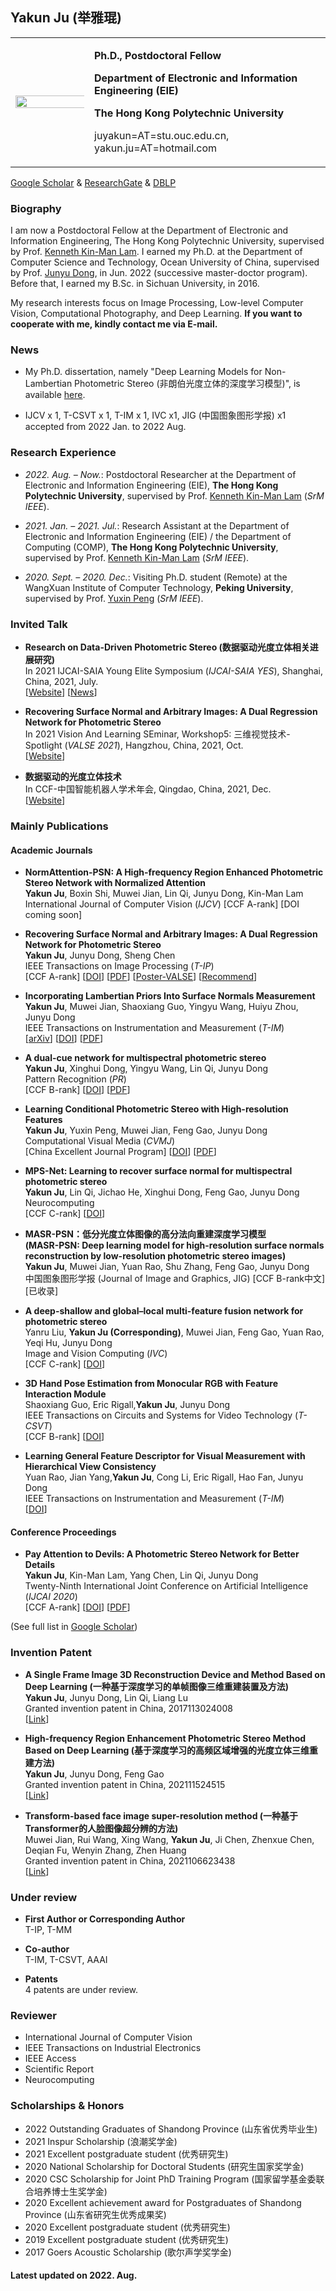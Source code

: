 ## Yakun Ju  (举雅琨)

<table border="0">
  <tr>
    <td width="25%">
      <img src="https://s3.bmp.ovh/imgs/2022/03/f090ed19566fdd0f.jpg" width="125%">   
    </td>
    <td width="75%">
      <p><b>Ph.D., Postdoctoral Fellow </b></p>
      <p><b>Department of Electronic and Information Engineering (EIE)</b></p>
      <p><b>The Hong Kong Polytechnic University</b></p>
      <p>juyakun=AT=stu.ouc.edu.cn, yakun.ju=AT=hotmail.com </p>
    </td>
  </tr>
</table>

[Google Scholar](https://scholar.google.com/citations?user=hE10pMYAAAAJ&hl)     &    [ResearchGate](https://www.researchgate.net/profile/Yakun-Ju)  & [DBLP](https://dblp.org/pid/221/9647.html)    

### Biography

I am now a Postdoctoral Fellow at the Department of Electronic and Information Engineering, The Hong Kong Polytechnic University,  supervised by Prof. [Kenneth Kin-Man Lam](http://www.eie.polyu.edu.hk/~enkmlam/). I earned my Ph.D. at the Department of Computer Science and Technology, Ocean University of China, supervised by Prof. [Junyu Dong](http://ai-ouc.cn/faculty/dongjy.html), in Jun. 2022 (successive master-doctor program). Before that, I earned my B.Sc. in Sichuan University, in 2016.


My research interests focus on Image Processing, Low-level Computer Vision, Computational Photography, and Deep Learning. **If you want to cooperate with me, kindly contact me via E-mail.**

### News
-  My Ph.D. dissertation, namely "Deep Learning Models for Non-Lambertian Photometric Stereo (非朗伯光度立体的深度学习模型)", is available [here](https://github.com/Kelvin-Ju/homepage/blob/gh-pages/%E9%9D%9E%E6%9C%97%E4%BC%AF%E5%85%89%E5%BA%A6%E7%AB%8B%E4%BD%93%E7%9A%84%E6%B7%B1%E5%BA%A6%E5%AD%A6%E4%B9%A0%E6%A8%A1%E5%9E%8B-final.pdf).

- IJCV x 1, T-CSVT x 1, T-IM x 1, IVC x1, JIG (中国图象图形学报) x1 accepted from 2022 Jan. to 2022 Aug.


### Research Experience
<!-- *2021.  Dec. – 2022.  Dec.* (Expected): CSC Joint Training Ph.D. at the School of Electronics and Computer Science (ECS), **University of Southampton**, supervised by Prof. [Sheng Chen](https://www.ecs.soton.ac.uk/people/sqc?_gl=1*1a7ri6*_ga*MTM0MDEyODgzOS4xNjMxMDgyMDUx*_ga_51YK64STMR*MTYzMzE2MzI2NC4zLjEuMTYzMzE2MzQzMi41Mg..#research) (*FIEEE, FREng*).<img src="https://github.com/Kelvin-Ju/homepage/blob/gh-pages/home1.jpg?raw=true" width="100%">    -->
- *2022.  Aug. –  Now.*: Postdoctoral Researcher at the Department of Electronic and Information Engineering (EIE), **The Hong Kong Polytechnic University**, supervised by Prof. [Kenneth Kin-Man Lam](http://www.eie.polyu.edu.hk/~enkmlam/) (*SrM IEEE*).

- *2021.  Jan. – 2021.  Jul.*: Research Assistant at the Department of Electronic and Information Engineering (EIE) / the Department of Computing (COMP), **The Hong Kong Polytechnic University**, supervised by Prof. [Kenneth Kin-Man Lam](http://www.eie.polyu.edu.hk/~enkmlam/) (*SrM IEEE*).

- *2020. Sept. – 2020. Dec.*: Visiting Ph.D. student (Remote) at the WangXuan Institute of Computer Technology, **Peking University**, supervised by Prof. [Yuxin Peng](http://59.108.48.34/tiki/pengyuxin/) (*SrM IEEE*).

### Invited Talk

- **Research on Data-Driven Photometric Stereo (数据驱动光度立体相关进展研究)**   
In 2021 IJCAI-SAIA Young Elite Symposium (*IJCAI-SAIA YES*), Shanghai, China, 2021, July.   
\[[Website](http://www.ijcai-saia-yes.org.cn/)\]  \[[News](https://mp.weixin.qq.com/s/K67lmIvbp1Ojy26MSnStSw)\]   
<!-- \[[video](https://www.bilibili.com/video/BV1jh41167JV?from=search&seid=15011617246000243912)\]-->

- **Recovering Surface Normal and Arbitrary Images: A Dual Regression Network for Photometric Stereo**   
In 2021 Vision And Learning SEminar, Workshop5: 三维视觉技术-Spotlight (*VALSE 2021*), Hangzhou, China, 2021, Oct.   
\[[Website](http://valser.org/2021/#/program)\] 

- **数据驱动的光度立体技术**   
In CCF-中国智能机器人学术年会, Qingdao, China, 2021, Dec.   
\[[Website](https://mp.weixin.qq.com/s/yJW_wnza8cK_CAZHNeUMWA)\] 


### Mainly Publications   

#### Academic Journals
- **NormAttention-PSN: A High-frequency Region Enhanced Photometric Stereo Network with Normalized Attention**  
**Yakun Ju**, Boxin Shi, Muwei Jian, Lin Qi, Junyu Dong, Kin-Man Lam  
International Journal of Computer Vision (*IJCV*)
\[CCF A-rank\] \[DOI coming soon\]

- **Recovering Surface Normal and Arbitrary Images: A Dual Regression Network for Photometric Stereo**  
**Yakun Ju**, Junyu Dong, Sheng Chen  
IEEE Transactions on Image Processing (*T-IP*)   
\[CCF A-rank\] \[[DOI](https://ieeexplore.ieee.org/abstract/document/9376632)\]  \[[PDF](https://github.com/Kelvin-Ju/homepage/blob/gh-pages/TIP2021.pdf)\]  \[[Poster-VALSE](https://github.com/Kelvin-Ju/homepage/blob/gh-pages/Valse-poster.pdf)\]   \[[Recommend](https://mp.weixin.qq.com/s?__biz=MzIwMDk5MTQyMg==&mid=2247487632&idx=1&sn=17afb31789cf087782f9aab6e3914544&chksm=96f5e741a1826e5776ed50e13d60ded963833f6cf461baeb397fe7fc4fd1de26f6dc635ceacf&mpshare=1&scene=1&srcid=0921MK8dX4pIPXi9lr7WacXn&sharer_sharetime=1635495104116&sharer_shareid=b2ba25fe85a9390c17b5a8f3140ec80f&key=a6237950f5de8fc9990bb47be7b334a881d67799388a47d7c6624cfc5b4fe0bee423db5214fa32acc355b928941dfd46f88093ecd468f386a7354372c273077b304d8097dc9e33e515e333aea0de6876658d18dded1302fc6b54c620d3c60a08e00c8ac99bb136188cc359069b899f0c3c8f5a8bbf225ec22a6a15532d3b8943&ascene=1&uin=MTUxODE4OTc2MQ%3D%3D&devicetype=Windows+10&version=62080079&lang=zh_CN&exportkey=AYb%2BkL9Gwm%2BwVlb0FMpty4c%3D&pass_ticket=gonrEnZFSZWBcoCIX06pLGi3I5%2FLXz91f4ortv4vbubtTaPO9UU7nx1Qci7Drgv7&wx_header=0)\]

- **Incorporating Lambertian Priors Into Surface Normals Measurement**  
**Yakun Ju**, Muwei Jian, Shaoxiang Guo, Yingyu Wang, Huiyu Zhou, Junyu Dong  
IEEE Transactions on Instrumentation and Measurement  (*T-IM*)  
\[[arXiv](https://arxiv.org/abs/2107.07192)\] \[[DOI](https://ieeexplore.ieee.org/abstract/document/9481150)\] \[[PDF](https://github.com/Kelvin-Ju/homepage/blob/gh-pages/TIM2021.pdf)\]

- **A dual-cue network for multispectral photometric stereo**  
**Yakun Ju**, Xinghui Dong, Yingyu Wang, Lin Qi, Junyu Dong  
Pattern Recognition (*PR*)  
\[CCF B-rank\] \[[DOI](https://www.sciencedirect.com/science/article/abs/pii/S0031320319304625)\] \[[PDF](https://github.com/Kelvin-Ju/homepage/blob/gh-pages/PR2019.pdf)\]

- **Learning Conditional Photometric Stereo with High-resolution Features**    
**Yakun Ju**, Yuxin Peng, Muwei Jian, Feng Gao, Junyu Dong    
Computational Visual Media (*CVMJ*)   
\[China Excellent Journal Program\] \[[DOI](https://link.springer.com/article/10.1007/s41095-021-0223-y)\] \[[PDF](https://github.com/Kelvin-Ju/homepage/blob/gh-pages/CVMJ21.pdf)\]  

- **MPS-Net: Learning to recover surface normal for multispectral photometric stereo**    
**Yakun Ju**, Lin Qi, Jichao He, Xinghui Dong, Feng Gao, Junyu Dong    
Neurocomputing   
\[CCF C-rank\] \[[DOI](https://www.sciencedirect.com/science/article/abs/pii/S092523121931358X)\]  


- **MASR-PSN：低分光度立体图像的高分法向重建深度学习模型   
(MASR-PSN: Deep learning model for high-resolution surface normals reconstruction by low-resolution photometric stereo images)**    
**Yakun Ju**, Muwei Jian, Yuan Rao, Shu Zhang, Feng Gao, Junyu Dong    
中国图象图形学报 (Journal of Image and Graphics, JIG) 
\[CCF B-rank中文\]  \[已收录\]  

- **A deep-shallow and global–local multi-feature fusion network for photometric stereo**    
Yanru Liu, **Yakun Ju (Corresponding)**, Muwei Jian, Feng Gao, Yuan Rao, Yeqi Hu, Junyu Dong    
Image and Vision Computing (*IVC*)  
\[CCF C-rank\] \[[DOI](https://www.sciencedirect.com/science/article/abs/pii/S0262885621002730)\] 

- **3D Hand Pose Estimation from Monocular RGB with Feature Interaction Module**    
Shaoxiang Guo, Eric Rigall,**Yakun Ju**, Junyu Dong    
IEEE Transactions on Circuits and Systems for Video Technology (*T-CSVT*)  
\[CCF B-rank\] \[[DOI](https://ieeexplore.ieee.org/abstract/document/9680673)\] 

- **Learning General Feature Descriptor for Visual Measurement with Hierarchical View Consistency**    
Yuan Rao, Jian Yang,**Yakun Ju**, Cong Li, Eric Rigall, Hao Fan, Junyu Dong    
IEEE Transactions on Instrumentation and Measurement  (*T-IM*)  
\[[DOI](https://ieeexplore.ieee.org/abstract/document/9761834/)\] 

#### Conference Proceedings

- **Pay Attention to Devils: A Photometric Stereo Network for Better Details**    
**Yakun Ju**, Kin-Man Lam, Yang Chen, Lin Qi, Junyu Dong   
Twenty-Ninth International Joint Conference on Artificial Intelligence (*IJCAI 2020*)   
\[CCF A-rank\]  \[[DOI](https://www.ijcai.org/Proceedings/2020/0097)\] \[[PDF](https://github.com/Kelvin-Ju/homepage/blob/gh-pages/IJCAI2020.pdf)\]

(See full list in [Google Scholar](https://scholar.google.com/citations?user=hE10pMYAAAAJ&hl))

### Invention Patent
- **A Single Frame Image 3D Reconstruction Device and Method Based on Deep Learning (一种基于深度学习的单帧图像三维重建装置及方法)**    
**Yakun Ju**, Junyu Dong, Lin Qi, Liang Lu    
Granted invention patent in China, 2017113024008   
\[[Link](http://www.soopat.com/Patent/201711302400)\] 

- **High-frequency Region Enhancement Photometric Stereo Method Based on Deep Learning (基于深度学习的高频区域增强的光度立体三维重建方法)**    
**Yakun Ju**, Junyu Dong, Feng Gao  
Granted invention patent in China, 202111524515   
\[[Link](http://www.soopat.com/Patent/202111524515)\] 

- **Transform-based face image super-resolution method (一种基于Transformer的人脸图像超分辨的方法)**  
Muwei Jian, Rui Wang, Xing Wang, **Yakun Ju**, Ji Chen, Zhenxue Chen, Deqian Fu, Wenyin Zhang, Zhen Huang  
Granted invention patent in China, 2021106623438   
\[[Link](http://www.soopat.com/Patent/202110623438)\] 


### Under review 
- **First Author or Corresponding Author**   
T-IP, T-MM
- **Co-author**   
T-IM, T-CSVT, AAAI

- **Patents**   
4 patents are under review.

### Reviewer
- International Journal of Computer Vision
- IEEE Transactions on Industrial Electronics
- IEEE Access
- Scientific Report
- Neurocomputing



### Scholarships & Honors

- 2022 Outstanding Graduates of Shandong Province (山东省优秀毕业生)
- 2021 Inspur Scholarship (浪潮奖学金)
- 2021 Excellent postgraduate student (优秀研究生)
- 2020 National Scholarship for Doctoral Students (研究生国家奖学金)
- 2020 CSC Scholarship for Joint PhD Training Program (国家留学基金委联合培养博士生奖学金)
- 2020 Excellent achievement award for Postgraduates of Shandong Province (山东省研究生优秀成果奖)
- 2020 Excellent postgraduate student (优秀研究生)
- 2019 Excellent postgraduate student (优秀研究生)
- 2017 Goers Acoustic Scholarship (歌尔声学奖学金)


#### Latest updated on 2022. Aug.

